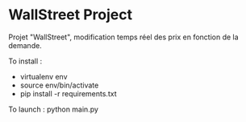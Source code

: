 WallStreet Project
==================

Projet "WallStreet", modification temps réel des prix en fonction de la demande.


To install :
* virtualenv env
* source env/bin/activate
* pip install -r requirements.txt

To launch :
python main.py

